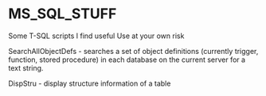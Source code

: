 # MS_SQL_STUFF
Some T-SQL scripts I find useful
Use at your own risk

  SearchAllObjectDefs - searches a set of object definitions (currently trigger, function, stored procedure) in each database on   the current server for a text string.

  DispStru - display structure information of a table

